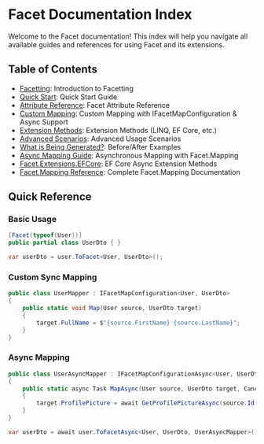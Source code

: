 # Facet Documentation Index

Welcome to the Facet documentation! This index will help you navigate all available guides and references for using Facet and its extensions.

## Table of Contents

- [Facetting](01_Facetting.md): Introduction to Facetting
- [Quick Start](02_QuickStart.md): Quick Start Guide
- [Attribute Reference](03_AttributeReference.md): Facet Attribute Reference
- [Custom Mapping](04_CustomMapping.md): Custom Mapping with IFacetMapConfiguration & Async Support
- [Extension Methods](05_Extensions.md): Extension Methods (LINQ, EF Core, etc.)
- [Advanced Scenarios](06_AdvancedScenarios.md): Advanced Usage Scenarios
- [What is Being Generated?](07_WhatIsBeingGenerated.md): Before/After Examples
- [Async Mapping Guide](08_AsyncMapping.md): Asynchronous Mapping with Facet.Mapping
- [Facet.Extensions.EFCore](../src/Facet.Extensions.EFCore/README.md): EF Core Async Extension Methods
- [Facet.Mapping Reference](../src/Facet.Mapping/README.md): Complete Facet.Mapping Documentation

## Quick Reference

### Basic Usage
```csharp
[Facet(typeof(User))]
public partial class UserDto { }

var userDto = user.ToFacet<User, UserDto>();
```

### Custom Sync Mapping
```csharp
public class UserMapper : IFacetMapConfiguration<User, UserDto>
{
    public static void Map(User source, UserDto target)
    {
        target.FullName = $"{source.FirstName} {source.LastName}";
    }
}
```

### Async Mapping
```csharp
public class UserAsyncMapper : IFacetMapConfigurationAsync<User, UserDto>
{
    public static async Task MapAsync(User source, UserDto target, CancellationToken cancellationToken = default)
    {
        target.ProfilePicture = await GetProfilePictureAsync(source.Id, cancellationToken);
    }
}

var userDto = await user.ToFacetAsync<User, UserDto, UserAsyncMapper>();
